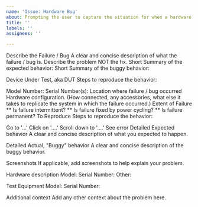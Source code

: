 ```yaml
---
name: 'Issue: Hardware Bug'
about: Prompting the user to capture the situation for when a hardware bug is detected.
title: ''
labels: ''
assignees: ''

---
```


Describe the Failure / Bug
A clear and concise description of what the failure / bug is. Describe the problem NOT the fix.
Short Summary of the expected behavior:
Short Summary of the buggy behavior:

Device Under Test, aka DUT
Steps to reproduce the behavior:

Model Number:
Serial Number(s):
Location where failure / bug occurred
Hardware configuration. (How connected, any accessories, what else it takes to replicate the system in which the failure occurred.)
Extent of Failure
** Is failure intermittent?
** Is failure fixed by power cycling?
** Is failure permanent?
To Reproduce
Steps to reproduce the behavior:

Go to '...'
Click on '....'
Scroll down to '....'
See error
Detailed Expected behavior
A clear and concise description of what you expected to happen.

Detailed Actual, "Buggy" behavior
A clear and concise description of the buggy behavior.

Screenshots
If applicable, add screenshots to help explain your problem.

Hardware description
Model:
Serial Number:
Other:

Test Equipment
Model:
Serial Number:

Additional context
Add any other context about the problem here.
